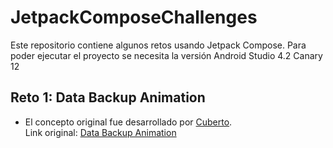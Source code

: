 # JetpackComposeChallenges
Este repositorio contiene algunos retos usando Jetpack Compose.
Para poder ejecutar el proyecto se necesita la versión Android Studio 4.2 Canary 12

## Reto 1: Data Backup Animation
- El concepto original fue desarrollado por <a href="https://dribbble.com/cuberto">Cuberto<a>.</br>
Link original: <a href="https://dribbble.com/shots/14054408-Data-Backup-Animation">Data Backup Animation</a>

